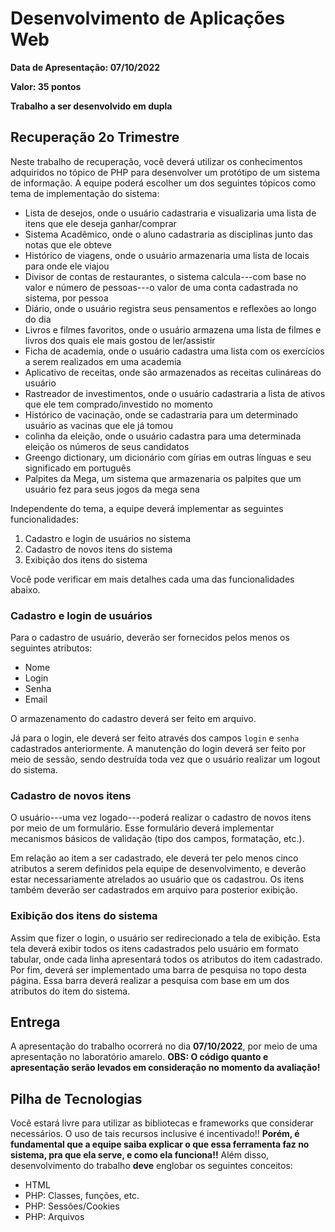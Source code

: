 # Desenvolvimento de Aplicações Web

**Data de Apresentação: 07/10/2022**

**Valor: 35 pontos**

**Trabalho a ser desenvolvido em dupla**

## Recuperação 2o Trimestre

Neste trabalho de recuperação, você deverá utilizar os conhecimentos adquiridos no tópico de PHP para desenvolver um protótipo de um sistema de informação.
A equipe poderá escolher um dos seguintes tópicos como tema de implementação do sistema:

- Lista de desejos, onde o usuário cadastraria e visualizaria uma lista de itens que ele deseja ganhar/comprar
- Sistema Acadêmico, onde o aluno cadastraria as disciplinas junto das notas que ele obteve
- Histórico de viagens, onde o usuário armazenaria uma lista de locais para onde ele viajou
- Divisor de contas de restaurantes, o sistema calcula---com base no valor e número de pessoas---o valor de uma conta cadastrada no sistema, por pessoa
- Diário, onde o usuário registra seus pensamentos e reflexões ao longo do dia
- Livros e filmes favoritos, onde o usuário armazena uma lista de filmes e livros dos quais ele mais gostou de ler/assistir
- Ficha de academia, onde o usuário cadastra uma lista com os exercícios a serem realizados em uma academia
- Aplicativo de receitas, onde são armazenados as receitas culináreas do usuário
- Rastreador de investimentos, onde o usuário cadastraria a lista de ativos que ele tem comprado/investido no momento
- Histórico de vacinação, onde se cadastraria para um determinado usuário as vacinas que ele já tomou
- colinha da eleição, onde o usuário cadastra para uma determinada eleição os números de seus candidatos
- Greengo dictionary, um dicionário com gírias em outras línguas e seu significado em português
- Palpites da Mega, um sistema que armazenaria os palpites que um usuário fez para seus jogos da mega sena

Independente do tema, a equipe deverá implementar as seguintes funcionalidades:

1. Cadastro e login de usuários no sistema
1. Cadastro de novos itens do sistema
1. Exibição dos itens do sistema

Você pode verificar em mais detalhes cada uma das funcionalidades abaixo.

### Cadastro e login de usuários

Para o cadastro de usuário, deverão ser fornecidos pelos menos os seguintes atributos:

- Nome
- Login
- Senha
- Email

O armazenamento do cadastro deverá ser feito em arquivo.

Já para o login, ele deverá ser feito através dos campos `login` e `senha` cadastrados anteriormente.
A manutenção do login deverá ser feito por meio de sessão, sendo destruída toda vez que o usuário realizar um logout do sistema.

### Cadastro de novos itens

O usuário---uma vez logado---poderá realizar o cadastro de novos itens por meio de um formulário.
Esse formulário deverá implementar mecanismos básicos de validação (tipo dos campos, formatação, etc.).

Em relação ao item a ser cadastrado, ele deverá ter pelo menos cinco atributos a serem definidos pela equipe de desenvolvimento, e deverão estar necessariamente atrelados ao usuário que os cadastrou.
Os itens também deverão ser cadastrados em arquivo para posterior exibição.

### Exibição dos itens do sistema

Assim que fizer o login, o usuário ser redirecionado a tela de exibição.
Esta tela deverá exibir todos os itens cadastrados pelo usuário em formato tabular, onde cada linha apresentará todos os atributos do item cadastrado.
Por fim, deverá ser implementado uma barra de pesquisa no topo desta página.
Essa barra deverá realizar a pesquisa com base em um dos atributos do item do sistema.

## Entrega

A apresentação do trabalho ocorrerá no dia **07/10/2022**, por meio de uma apresentação no laboratório amarelo.
**OBS: O código quanto e apresentação serão levados em consideração no momento da avaliação!**

## Pilha de Tecnologias

Você estará livre para utilizar as bibliotecas e frameworks que considerar necessários. 
O uso de tais recursos inclusive é incentivado!!
**Porém, é fundamental que a equipe saiba explicar o que essa ferramenta faz no sistema, pra que ela serve, e como ela funciona!!**
Além disso, desenvolvimento do trabalho **deve** englobar os seguintes conceitos:

* HTML
* PHP: Classes, funções, etc.
* PHP: Sessões/Cookies
* PHP: Arquivos